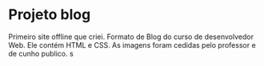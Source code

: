 # Projeto blog
 Primeiro site offline que criei. Formato de Blog do curso de desenvolvedor Web. Ele contém HTML e CSS. As imagens foram cedidas pelo professor e de cunho publico.
s